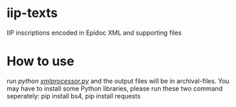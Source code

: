 # iip-texts
IIP inscriptions encoded in Epidoc XML and supporting files

# How to use
run *python [xmlprocessor.py](https://github.com/Brown-University-Library/iip-texts/blob/master/xmlprocessor.py)* and the output files will be in archival-files. You may have to install some Python libraries, please run these two command seperately: pip install bs4, pip install requests

